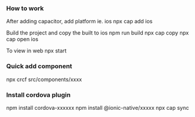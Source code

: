 ### How to work

After adding capacitor, add platform ie. ios
npx cap add ios

Build the project and copy the built to ios
npm run build
npx cap copy
npx cap open ios

To view in web
npx start

### Quick add component

npx crcf src/components/xxxx

### Install cordova plugin

npm install cordova-xxxxxx
npm install @ionic-native/xxxxx
npx cap sync
